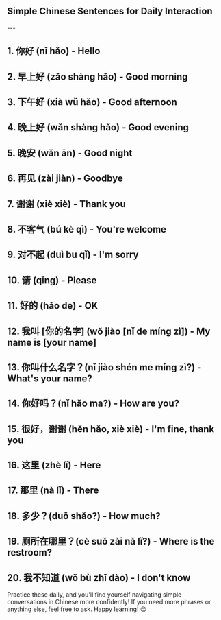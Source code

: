 ## Simple Chinese Sentences for Daily Interaction <br>
---<br>

**1. 你好 (nǐ hǎo) - Hello**
---
**2. 早上好 (zǎo shàng hǎo) - Good morning**
---
**3. 下午好 (xià wǔ hǎo) - Good afternoon**
---
**4. 晚上好 (wǎn shàng hǎo) - Good evening**
---
**5. 晚安 (wǎn ān) - Good night**
---
**6. 再见 (zài jiàn) - Goodbye**
---
**7. 谢谢 (xiè xiè) - Thank you**
---
**8. 不客气 (bú kè qì) - You're welcome**
---
**9. 对不起 (duì bu qǐ) - I'm sorry**
---
**10. 请 (qǐng) - Please**
---
**11. 好的 (hǎo de) - OK**
---
**12. 我叫 [你的名字] (wǒ jiào [nǐ de míng zì]) - My name is [your name]**
---
**13. 你叫什么名字？(nǐ jiào shén me míng zì?) - What's your name?**
---
**14. 你好吗？(nǐ hǎo ma?) - How are you?**
---
**15. 很好，谢谢 (hěn hǎo, xiè xiè) - I'm fine, thank you**
---
**16. 这里 (zhè lǐ) - Here**
---
**17. 那里 (nà lǐ) - There**
---
**18. 多少？(duō shǎo?) - How much?**
---
**19. 厕所在哪里？(cè suǒ zài nǎ lǐ?) - Where is the restroom?**
---
**20. 我不知道 (wǒ bù zhī dào) - I don't know**
---

Practice these daily, and you'll find yourself navigating simple conversations in Chinese more confidently! If you need more phrases or anything else, feel free to ask. Happy learning! 😊